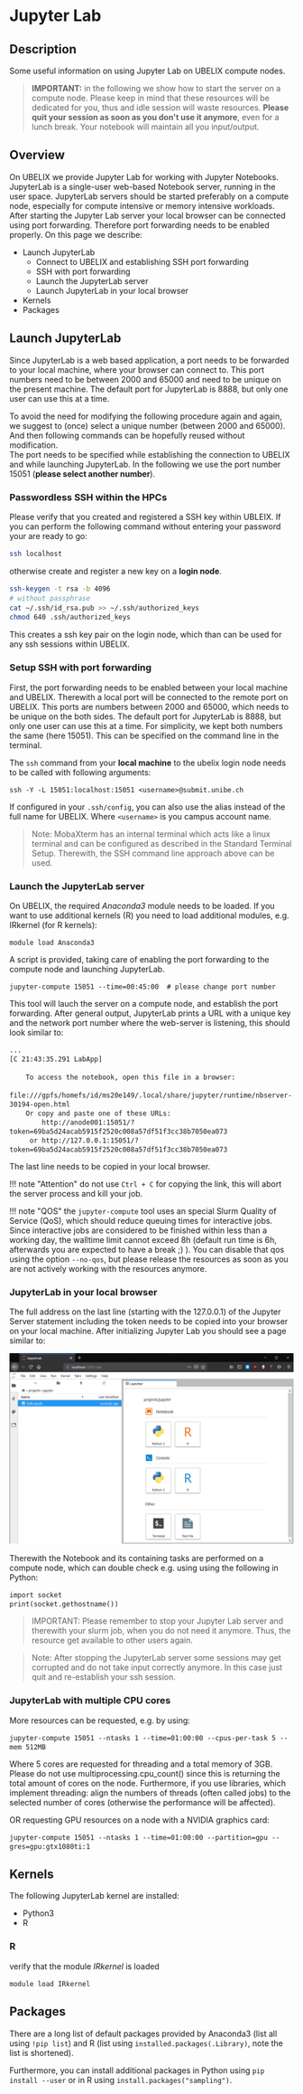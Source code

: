 # Jupyter Lab

## Description

Some useful information on using Jupyter Lab on UBELIX compute nodes.  

> **IMPORTANT:** in the following we show how to start the server on a compute node. 
> Please keep in mind that these resources will be dedicated for you, thus and idle session will waste resources. 
> **Please quit your session as soon as you don't use it anymore**, even for a lunch break. Your notebook will maintain all you input/output.

## Overview

On UBELIX we provide Jupyter Lab for working with Jupyter Notebooks. 
JupyterLab is a single-user web-based Notebook server, running in the user space. 
JupyterLab servers should be started preferably on a compute node, especially for compute intensive or memory intensive workloads. 
After starting the Jupyter Lab server your local browser can be connected using port forwarding. Therefore port forwarding needs to be enabled properly. 
On this page we describe:

* Launch JupyterLab
    * Connect to UBELIX and establishing SSH port forwarding 
    * SSH with port forwarding
    * Launch the JupyterLab server
    * Launch JupyterLab in your local browser
* Kernels
* Packages

## Launch JupyterLab

Since JupyterLab is a web based application, a port needs to be forwarded to your local machine, where your browser can connect to. 
This port numbers need to be between 2000 and 65000 and need to be unique on the present machine. 
The default port for JupyterLab is 8888, but only one user can use this at a time.

To avoid the need for modifying the following procedure again and again, we suggest to (once) select a unique number (between 2000 and 65000). And then following commands can be hopefully reused without modification.  
The port needs to be specified while establishing the connection to UBELIX and while launching JupyterLab. In the following we use the port number 15051 (**please select another number**).

### Passwordless SSH within the HPCs

Please verify that you created and registered a SSH key within UBLEIX. If you can perform the following command without entering your password your are ready to go:
```Bash
ssh localhost
```
otherwise create and register a new key on a **login node**.
```Bash
ssh-keygen -t rsa -b 4096
# without passphrase
cat ~/.ssh/id_rsa.pub >> ~/.ssh/authorized_keys
chmod 640 .ssh/authorized_keys
```
This creates a ssh key pair on the login node, which than can be used for any ssh sessions within UBELIX. 

### Setup SSH with port forwarding

First, the port forwarding needs to be enabled between your local machine and UBELIX. Therewith a local port will be connected to the remote port on UBELIX. This ports are numbers between 2000 and 65000, which needs to be unique on the both sides. The default port for JupyterLab is 8888, but only one user can use this at a time. For simplicity, we kept both numbers the same (here 15051). This can be specified on the command line in the terminal.

The ```ssh``` command from your **local machine** to the ubelix login node  needs to be called with following arguments:

```
ssh -Y -L 15051:localhost:15051 <username>@submit.unibe.ch
```
If configured in your ```.ssh/config```, you can also use the alias instead of the full name for UBELIX. Where `<username>` is you campus account name.

> Note: MobaXterm has an internal terminal which acts like a linux terminal and can be configured as described in the Standard Terminal Setup. Therewith, the SSH command line approach above can be used.

### Launch the JupyterLab server

On UBELIX, the required *Anaconda3* module needs to be loaded. If you want to use additional kernels (R) you need to load additional modules, e.g. IRkernel (for R kernels):

```
module load Anaconda3
```

A script is provided, taking care of enabling the port forwarding to the compute node and launching JupyterLab. 

```
jupyter-compute 15051 --time=00:45:00  # please change port number
```
This tool will lauch the server on a compute node, and establish the port forwarding.
After general output, JupyterLab prints a URL with a unique key and the network port number where the web-server is listening, this should look similar to:

```
...
[C 21:43:35.291 LabApp]

    To access the notebook, open this file in a browser:
        file:///gpfs/homefs/id/ms20e149/.local/share/jupyter/runtime/nbserver-30194-open.html
    Or copy and paste one of these URLs:
        http://anode001:15051/?token=69ba5d24acab5915f2520c008a57df51f3cc38b7050ea073
     or http://127.0.0.1:15051/?token=69ba5d24acab5915f2520c008a57df51f3cc38b7050ea073
```

The last line needs to be copied in your local browser.

!!! note "Attention"
    do not use `Ctrl + C` for copying the link, this will abort the server process and kill your job. 

!!! note "QOS"
    the `jupyter-compute` tool uses an special Slurm Quality of Service (QoS), which should reduce queuing times for interactive jobs. 
    Since interactive jobs are considered to be finished within less than a working day, the walltime limit cannot exceed 8h (default run time is 6h, afterwards you are expected to have a break ;) ). 
    You can disable that qos using the option `--no-qos`, but please release the resources as soon as you are not actively working with the resources anymore.

### JupyterLab in your local browser
The full address on the last line (starting with the 127.0.0.1) of the Jupyter Server statement including the token needs to be copied into your browser on your local machine. 
After initializing Jupyter Lab you should see a page similar to:

![jupyterLab-example](../images/jupyterLab-example.png "JupyterLab Example")

Therewith the Notebook and its containing tasks are performed on a compute node, which can double check e.g. using using the following in Python:

```
import socket
print(socket.gethostname())
```

> IMPORTANT: Please remember to stop your Jupyter Lab server and therewith your slurm job, when you do not need it anymore. Thus, the resource get available to other users again. 

> Note: After stopping the JupyterLab server some sessions may get corrupted and do not take input correctly anymore. In this case just quit and re-establish your ssh session.

### JupyterLab with multiple CPU cores

More resources can be requested, e.g. by using:

```
jupyter-compute 15051 --ntasks 1 --time=01:00:00 --cpus-per-task 5 --mem 512MB
```
Where 5 cores are requested for threading and a total memory of 3GB. 
Please do not use multiprocessing.cpu_count() since this is returning the total amount of cores on the node. 
Furthermore, if you use libraries, which implement threading: align the numbers of threads (often called jobs) to the selected number of cores (otherwise the performance will be affected).

OR requesting GPU resources on a node with a NVIDIA graphics card:
```
jupyter-compute 15051 --ntasks 1 --time=01:00:00 --partition=gpu --gres=gpu:gtx1080ti:1
```

## Kernels

The following JupyterLab kernel are installed:

* Python3
* R

### R

verify that the module *IRkernel* is loaded

```
module load IRkernel
```

## Packages

There are a long list of default packages provided by Anaconda3 (list all using `!pip list`) and R (list using `installed.packages(.Library)`, note the list is shortened). 

Furthermore, you can install additional packages in Python using `pip install --user` or in R using `install.packages("sampling")`. 
